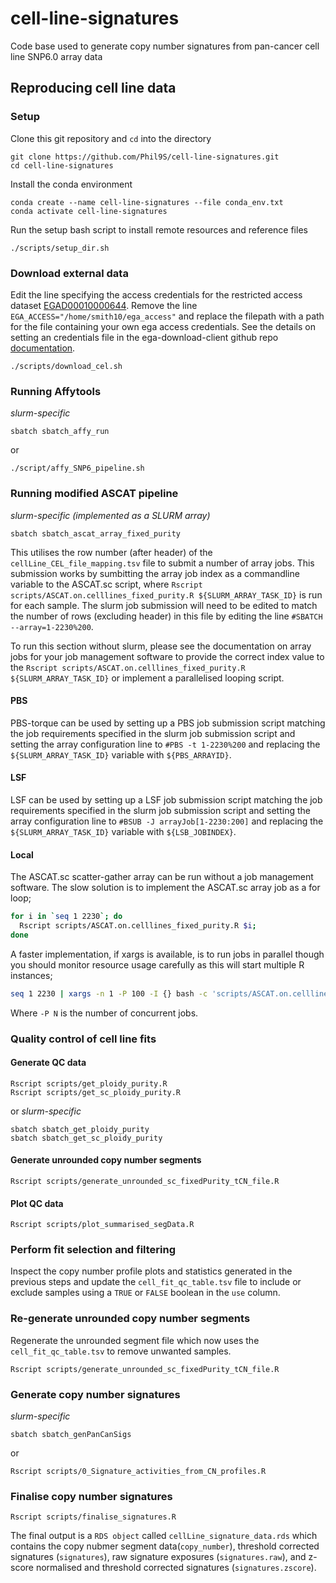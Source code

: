 # cell-line-signatures
Code base used to generate copy number signatures from pan-cancer cell line SNP6.0 array data
## Reproducing cell line data
### Setup
Clone this git repository and `cd` into the directory
```
git clone https://github.com/Phil9S/cell-line-signatures.git
cd cell-line-signatures
```
Install the conda environment
```
conda create --name cell-line-signatures --file conda_env.txt
conda activate cell-line-signatures
```
Run the setup bash script to install remote resources and reference files
```
./scripts/setup_dir.sh
```
### Download external data
Edit the line specifying the access credentials for the restricted access dataset [EGAD00010000644](https://ega-archive.org/datasets/EGAD00010000644). Remove the line `EGA_ACCESS="/home/smith10/ega_access"` and replace the filepath with a path for the file containing your own ega access credentials. See the details on setting an credentials file in the ega-download-client github repo [documentation](https://github.com/EGA-archive/ega-download-client#defining-credentials).
```
./scripts/download_cel.sh
```
### Running Affytools
_slurm-specific_
```
sbatch sbatch_affy_run
```
or
```
./script/affy_SNP6_pipeline.sh
```
### Running modified ASCAT pipeline
_slurm-specific (implemented as a SLURM array)_
```
sbatch sbatch_ascat_array_fixed_purity
```
This utilises the row number (after header) of the `cellLine_CEL_file_mapping.tsv` file to submit a number of array jobs. This submission works by sumbitting the array job index as a commandline variable to the ASCAT.sc script, where `Rscript scripts/ASCAT.on.celllines_fixed_purity.R ${SLURM_ARRAY_TASK_ID}` is run for each sample. The slurm job submission will need to be edited to match the number of rows (excluding header) in this file by editing the line `#SBATCH --array=1-2230%200`. 

To run this section without slurm, please see the documentation on array jobs for your job management software to provide the correct index value to the `Rscript scripts/ASCAT.on.celllines_fixed_purity.R ${SLURM_ARRAY_TASK_ID}`  or implement a parallelised looping script. 
#### PBS
PBS-torque can be used by setting up a PBS job submission script matching the job requirements specified in the slurm job submission script and setting the array configuration line to `#PBS -t 1-2230%200` and replacing the `${SLURM_ARRAY_TASK_ID}` variable with `${PBS_ARRAYID}`.
#### LSF
LSF can be used by setting up a LSF job submission script matching the job requirements specified in the slurm job submission script and setting the array configuration line to `#BSUB -J arrayJob[1-2230:200]` and replacing the `${SLURM_ARRAY_TASK_ID}` variable with `${LSB_JOBINDEX}`.
#### Local
The ASCAT.sc scatter-gather array can be run without a job management software. The slow solution is to implement the ASCAT.sc array job as a for loop;
```sh
for i in `seq 1 2230`; do
  Rscript scripts/ASCAT.on.celllines_fixed_purity.R $i;
done
```
A faster implementation, if xargs is available, is to run jobs in parallel though you should monitor resource usage carefully as this will start multiple R instances;
```sh
seq 1 2230 | xargs -n 1 -P 100 -I {} bash -c 'scripts/ASCAT.on.celllines_fixed_purity.R {}'
```
Where `-P N` is the number of concurrent jobs.
### Quality control of cell line fits
#### Generate QC data
```
Rscript scripts/get_ploidy_purity.R
Rscript scripts/get_sc_ploidy_purity.R
```
or 
_slurm-specific_
```
sbatch sbatch_get_ploidy_purity
sbatch sbatch_get_sc_ploidy_purity
```
#### Generate unrounded copy number segments
```
Rscript scripts/generate_unrounded_sc_fixedPurity_tCN_file.R
```
#### Plot QC data
```
Rscript scripts/plot_summarised_segData.R
```
### Perform fit selection and filtering

Inspect the copy number profile plots and statistics generated in the previous steps and update the `cell_fit_qc_table.tsv` file to include or exclude samples using a `TRUE` or `FALSE` boolean in the `use` column.

### Re-generate unrounded copy number segments

Regenerate the unrounded segment file which now uses the `cell_fit_qc_table.tsv` to remove unwanted samples.
```
Rscript scripts/generate_unrounded_sc_fixedPurity_tCN_file.R
```
### Generate copy number signatures
_slurm-specific_
```
sbatch sbatch_genPanCanSigs
```
or
```
Rscript scripts/0_Signature_activities_from_CN_profiles.R
```
### Finalise copy number signatures
```
Rscript scripts/finalise_signatures.R
```

The final output is a `RDS object` called `cellLine_signature_data.rds` which contains the copy nubmer segment data(`copy_number`), threshold corrected signatures (`signatures`), raw signature exposures (`signatures.raw`), and z-score normalised and threshold corrected signatures (`signatures.zscore`). 
